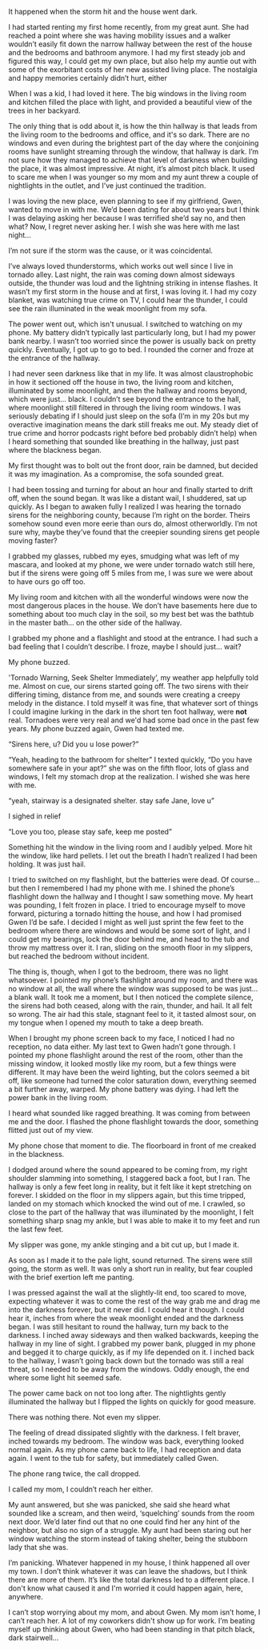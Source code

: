 It happened when the storm hit and the house went dark.

I had started renting my first home recently, from my great aunt. She had reached a point where she was having mobility issues and a walker wouldn’t easily fit down the narrow hallway between the rest of the house and the bedrooms and bathroom anymore. I had my first steady job and figured this way, I could get my own place, but also help my auntie out with some of the exorbitant costs of her new assisted living place. The nostalgia and happy memories certainly didn’t hurt, either

When I was a kid, I had loved it here. The big windows in the living room and kitchen filled the place with light, and provided a beautiful view of the trees in her backyard. 

The only thing that is odd about it, is how the thin hallway is that leads from the living room to the bedrooms and office, and it's so dark. There are no windows and even during the brightest part of the day where the conjoining rooms have sunlight streaming through the window, that hallway is dark. I’m not sure how they managed to achieve that level of darkness when building the place, it was almost impressive. At night, it’s almost pitch black. It used to scare me when I was younger so my mom and my aunt threw a couple of nightlights in the outlet, and I’ve just continued the tradition. 

I was loving the new place, even planning to see if my girlfriend, Gwen, wanted to move in with me. We’d been dating for about two years but I think I was delaying asking her because I was terrified she’d say no, and then what? Now, I regret never asking her. I wish she was here with me last night…

I’m not sure if the storm was the cause, or it was coincidental. 

I’ve always loved thunderstorms, which works out well since I live in tornado alley. Last night, the rain was coming down almost sideways outside, the thunder was loud and the lightning striking in intense flashes. It wasn’t my first storm in the house and at first, I was loving it. I had my cozy blanket, was watching true crime on TV, I could hear the thunder, I could see the rain illuminated in the weak moonlight from my sofa.

The power went out, which isn't unusual. I switched to watching on my phone. My battery didn’t typically last particularly long, but I had my power bank nearby. I wasn’t too worried since the power is usually back on pretty quickly. Eventually, I got up to go to bed. I rounded the corner and froze at the entrance of the hallway.

I had never seen darkness like that in my life. It was almost claustrophobic in how it sectioned off the house in two, the living room and kitchen, illuminated by some moonlight, and then the hallway and rooms beyond, which were just… black. I couldn’t see beyond the entrance to the hall, where moonlight still filtered in through the living room windows. I was seriously debating if I should just sleep on the sofa (I’m in my 20s but my overactive imagination means the dark still freaks me out. My steady diet of true crime and horror podcasts right before bed probably didn’t help) when I heard something that sounded like breathing in the hallway, just past where the blackness began.

My first thought was to bolt out the front door, rain be damned, but decided it was my imagination. As a compromise, the sofa sounded great. 

I had been tossing and turning for about an hour and finally started to drift off, when the sound began. It was like a distant wail, I shuddered, sat up quickly. As I began to awaken fully I realized I was hearing the tornado sirens for the neighboring county, because I’m right on the border. Theirs somehow sound even more eerie than ours do, almost otherworldly. I’m not sure why, maybe they’ve found that the creepier sounding sirens get people moving faster?

I grabbed my glasses, rubbed my eyes, smudging what was left of my mascara, and looked at my phone, we were under tornado watch still here, but if the sirens were going off 5 miles from me, I was sure we were about to have ours go off too.  

My living room and kitchen with all the wonderful windows were now the most dangerous places in the house. We don’t have basements here due to something about too much clay in the soil, so my best bet was the bathtub in the master bath… on the other side of the hallway. 

I grabbed my phone and a flashlight and stood at the entrance. I had such a bad feeling that I couldn’t describe. I froze, maybe I should just… wait?

My phone buzzed. 

'Tornado Warning, Seek Shelter Immediately’, my weather app helpfully told me. Almost on cue, our sirens started going off. The two sirens with their differing timing, distance from me, and sounds were creating a creepy melody in the distance. I told myself it was fine, that whatever sort of things I could imagine lurking in the dark in the short ten foot hallway, were **not** real. Tornadoes were very real and we'd had some bad once in the past few years. My phone buzzed again, Gwen had texted me.

“Sirens here, u? Did you u lose power?”

“Yeah, heading to the bathroom for shelter” I texted quickly, “Do you have somewhere safe in your apt?” she was on the fifth floor, lots of glass and windows, I felt my stomach drop at the realization. I wished she was here with me.

“yeah, stairway is a designated shelter. stay safe Jane, love u”

I sighed in relief

“Love you too, please stay safe, keep me posted”

Something hit the window in the living room and I audibly yelped. More hit the window, like hard pellets. I let out the breath I hadn’t realized I had been holding. It was just hail.

I tried to switched on my flashlight, but the batteries were dead. Of course… but then I remembered I had my phone with me. I shined the phone’s flashlight down the hallway and I thought I saw something move. My heart was pounding, I felt frozen in place. I tried to encourage myself to move forward, picturing a tornado hitting the house, and how I had promised Gwen I’d be safe. I decided I might as well just sprint the few feet to the bedroom where there are windows and would be some sort of light, and I could get my bearings, lock the door behind me, and head to the tub and throw my mattress over it. I ran, sliding on the smooth floor in my slippers, but reached the bedroom without incident.

The thing is, though, when I got to the bedroom, there was no light whatsoever. I pointed my phone’s flashlight around my room, and there was no window at all, the wall where the window was supposed to be was just… a blank wall. It took me a moment, but I then noticed the complete silence, the sirens had both ceased, along with the rain, thunder, and hail. It all felt so wrong. The air had this stale, stagnant feel to it, it tasted almost sour, on my tongue when I opened my mouth to take a deep breath.

When I brought my phone screen back to my face, I noticed I had no reception, no data either. My last text to Gwen hadn’t gone through. I pointed my phone flashlight around the rest of the room, other than the missing window, it looked mostly like my room, but a few things were different. It may have been the weird lighting, but the colors seemed a bit off, like someone had turned the color saturation down, everything seemed a bit further away, warped. My phone battery was dying. I had left the power bank in the living room. 

I heard what sounded like ragged breathing. It was coming from between me and the door. I flashed the phone flashlight towards the door, something flitted just out of my view. 

My phone chose that moment to die. The floorboard in front of me creaked in the blackness.

I dodged around where the sound appeared to be coming from, my right shoulder slamming into something, I staggered back a foot, but I ran. The hallway is only a few feet long in reality, but it felt like it kept stretching on forever. I skidded on the floor in my slippers again, but this time tripped, landed on my stomach which knocked the wind out of me. I crawled, so close to the part of the hallway that was illuminated by the moonlight, I felt something sharp snag my ankle, but I was able to make it to my feet and run the last few feet.

My slipper was gone, my ankle stinging and a bit cut up, but I made it.

As soon as I made it to the pale light, sound returned. The sirens were still going, the storm as well. It was only a short run in reality, but fear coupled with the brief exertion left me panting. 

I was pressed against the wall at the slightly-lit end, too scared to move, expecting whatever it was to come the rest of the way grab me and drag me into the darkness forever, but it never did. I could hear it though. I could hear it, inches from where the weak moonlight ended and the darkness began. I was still hesitant to round the hallway, turn my back to the darkness. I inched away sideways and then walked backwards, keeping the hallway in my line of sight. I grabbed my power bank, plugged in my phone and begged it to charge quickly, as if my life depended on it. I inched back to the hallway, I wasn’t going back down but the tornado was still a real threat, so I needed to be away from the windows. Oddly enough, the end where some light hit seemed safe.

The power came back on not too long after. The nightlights gently illuminated the hallway but I flipped the lights on quickly for good measure.

There was nothing there. Not even my slipper.

The feeling of dread dissipated slightly with the darkness. I felt braver, inched towards my bedroom. The window was back, everything looked normal again. As my phone came back to life, I had reception and data again. I went to the tub for safety, but immediately called Gwen. 

The phone rang twice, the call dropped. 

I called my mom, I couldn’t reach her either.

My aunt answered, but she was panicked, she said she heard what sounded like a scream, and then weird, ‘squelching’ sounds from the room next door. We’d later find out that no one could find her any hint of the neighbor, but also no sign of a struggle. My aunt had been staring out her window watching the storm instead of taking shelter, being the stubborn lady that she was.

I’m panicking. Whatever happened in my house, I think happened all over my town. I don’t think whatever it was can leave the shadows, but I think there are more of them. It’s like the total darkness led to a different place. I don't know what caused it and I'm worried it could happen again, here, anywhere. 

I can’t stop worrying about my mom, and about Gwen. My mom isn’t home, I can’t reach her. A lot of my coworkers didn't show up for work. I’m beating myself up thinking about Gwen, who had been standing in that pitch black, dark stairwell…